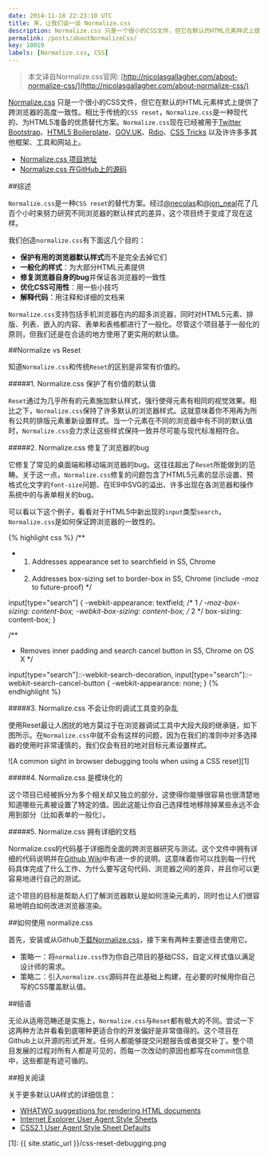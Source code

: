 ```yaml
---
date: 2014-11-18 22:23:10 UTC
title: 来，让我们谈一谈 Normalize.css
description: Normalize.css 只是一个很小的CSS文件，但它在默认的HTML元素样式上提供了跨浏览器的高度一致性。相比于传统的CSS reset，Normalize.css 是一种现代的、为HTML5准备的优质替代方案。Normalize.css 现在已经被用于Twitter Bootstrap、HTML5 Boilerplate、GOV.UK、Rdio、CSS Tricks以及许许多多其他框架、工具和网站上。
permalink: /posts/aboutNormalizeCss/
key: 10019
labels: [Normalize.css, CSS]
---
```


> 本文译自Normalize.css官网: [http://nicolasgallagher.com/about-normalize-css/](http://nicolasgallagher.com/about-normalize-css/)

[Normalize.css](http://necolas.github.io/normalize.css/) 只是一个很小的CSS文件，但它在默认的HTML元素样式上提供了跨浏览器的高度一致性。相比于传统的`CSS reset`，`Normalize.css`是一种现代的、为HTML5准备的优质替代方案。`Normalize.css`现在已经被用于[Twitter Bootstrap](http://getbootstrap.com/)、[HTML5 Boilerplate](http://html5boilerplate.com/)、[GOV.UK](http://www.gov.uk/)、[Rdio](http://www.rdio.com/)、[CSS Tricks](http://css-tricks.com/) 以及许许多多其他框架、工具和网站上。

- [Normalize.css 项目地址](http://necolas.github.io/normalize.css/)
- [Normalize.css 在GitHub上的源码](https://github.com/necolas/normalize.css)

##综述

`Normalize.css`是一种`CSS reset`的替代方案。经过[@necolas](https://twitter.com/necolas)和[@jon_neal](https://twitter.com/jon_neal)花了几百个小时来努力研究不同浏览器的默认样式的差异，这个项目终于变成了现在这样。

我们创造`normalize.css`有下面这几个目的：

- **保护有用的浏览器默认样式**而不是完全去掉它们
- **一般化的样式**：为大部分HTML元素提供
- **修复浏览器自身的bug**并保证各浏览器的一致性
- **优化CSS可用性**：用一些小技巧
- **解释代码**：用注释和详细的文档来

`Normalize.css`支持包括手机浏览器在内的超多浏览器，同时对HTML5元素、排版、列表、嵌入的内容、表单和表格都进行了一般化。尽管这个项目基于一般化的原则，但我们还是在合适的地方使用了更实用的默认值。

##Normalize vs Reset

知道`Normalize.css`和传统`Reset`的区别是非常有价值的。

#####1. Normalize.css 保护了有价值的默认值

`Reset`通过为几乎所有的元素施加默认样式，强行使得元素有相同的视觉效果。相比之下，`Normalize.css`保持了许多默认的浏览器样式。这就意味着你不用再为所有公共的排版元素重新设置样式。当一个元素在不同的浏览器中有不同的默认值时，`Normalize.css`会力求让这些样式保持一致并尽可能与现代标准相符合。

#####2. Normalize.css 修复了浏览器的bug

它修复了常见的桌面端和移动端浏览器的bug。这往往超出了`Reset`所能做到的范畴。关于这一点，`Normalize.css`修复的问题包含了HTML5元素的显示设置、预格式化文字的`font-size`问题、在IE9中SVG的溢出、许多出现在各浏览器和操作系统中的与表单相关的bug。

可以看以下这个例子，看看对于HTML5中新出现的`input`类型`search`，`Normalize.css`是如何保证跨浏览器的一致性的。

{% highlight css %}
/**
 * 1. Addresses appearance set to searchfield in S5, Chrome
 * 2. Addresses box-sizing set to border-box in S5, Chrome (include -moz to future-proof)
 */

input[type="search"] {
  -webkit-appearance: textfield; /* 1 */
  -moz-box-sizing: content-box;
  -webkit-box-sizing: content-box; /* 2 */
  box-sizing: content-box;
}

/**
 * Removes inner padding and search cancel button in S5, Chrome on OS X
 */

input[type="search"]::-webkit-search-decoration,
input[type="search"]::-webkit-search-cancel-button {
  -webkit-appearance: none;
}
{% endhighlight %}

#####3. Normalize.css 不会让你的调试工具变的杂乱

使用Reset最让人困扰的地方莫过于在浏览器调试工具中大段大段的继承链，如下图所示。在`Normalize.css`中就不会有这样的问题，因为在我们的准则中对多选择器的使用时非常谨慎的，我们仅会有目的地对目标元素设置样式。

![A common sight in browser debugging tools when using a CSS reset][1]

#####4. Normalize.css 是模块化的

这个项目已经被拆分为多个相关却又独立的部分，这使得你能够很容易也很清楚地知道哪些元素被设置了特定的值。因此这能让你自己选择性地移除掉某些永远不会用到部分（比如表单的一般化）。

#####5. Normalize.css 拥有详细的文档

Normalize.css的代码基于详细而全面的跨浏览器研究与测试。这个文件中拥有详细的代码说明并在[Github Wiki](https://github.com/necolas/normalize.css/wiki)中有进一步的说明。这意味着你可以找到每一行代码具体完成了什么工作、为什么要写这句代码、浏览器之间的差异，并且你可以更容易地进行自己的测试。

这个项目的目标是帮助人们了解浏览器默认是如何渲染元素的，同时也让人们很容易地明白如何改进浏览器渲染。

##如何使用 normalize.css

首先，安装或从Github[下载Normalize.css](http://necolas.github.com/normalize.css/)，接下来有两种主要途径去使用它。

- 策略一：将`normalize.css`作为你自己项目的基础CSS，自定义样式值以满足设计师的需求。
- 策略二：引入`normalize.css`源码并在此基础上构建，在必要的时候用你自己写的CSS覆盖默认值。

##结语

无论从适用范畴还是实施上，`Normalize.css`与`Reset`都有极大的不同。尝试一下这两种方法并看看到底哪种更适合你的开发偏好是非常值得的。这个项目在Github上以开源的形式开发。任何人都能够提交问题报告或者提交补丁。整个项目发展的过程对所有人都是可见的，而每一次改动的原因也都写在commit信息中，这些都是有迹可循的。

##相关阅读

关于更多默认UA样式的详细信息：

- [WHATWG suggestions for rendering HTML documents](http://www.whatwg.org/specs/web-apps/current-work/multipage/rendering.html#the-css-user-agent-style-sheet-and-presentational-hints)
- [Internet Explorer User Agent Style Sheets](http://iecss.com/)
- [CSS2.1 User Agent Style Sheet Defaults](http://css-class.com/test/css/defaults/UA-style-sheet-defaults.htm)

[1]: {{ site.static_url }}/css-reset-debugging.png